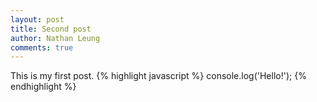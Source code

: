 ```yaml
---
layout: post
title: Second post
author: Nathan Leung
comments: true
---
```

This is my first post.
{% highlight javascript %}
console.log('Hello!');
{% endhighlight %}
<!--more-->
